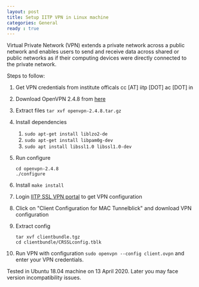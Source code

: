```yaml
---
layout: post
title: Setup IITP VPN in Linux machine
categories: General
ready : true
---
```


Virtual Private Network (VPN) extends a private network across a public 
network and enables users to send and receive data across shared or public 
networks as if their computing devices were directly connected to the private 
network.

Steps to follow:

1. Get VPN credentials from institute officals cc [AT] iitp [DOT] ac [DOT] in

2. Download OpenVPN 2.4.8 from [here](https://www.techspot.com/downloads/downloadnow/5182/?evp=851afc05ae3a528d9f392a9da40bc911&file=5)

3. Extract files  ```tar xvf openvpn-2.4.8.tar.gz ```

4. Install dependencies

    1. ```sudo apt-get install liblzo2-de```
    2. ```sudo apt-get install libpam0g-dev```
    3. ```sudo apt install libssl1.0 libssl1.0-dev```

5. Run configure 
    ```
    cd openvpn-2.4.8
    ./configure
    ```

6. Install 
```make install```

7. Login [IITP SSL VPN portal](https://14.139.194.12:8443/corporate/sslvpnuserportal/login.jsp) to get VPN configuration

8. Click on  "Client Configuration for MAC Tunnelblick" and download VPN configuration

9. Extract config 
    ```
    tar xvf clientbundle.tgz
    cd clientbundle/CRSSLconfig.tblk
    ```

10. Run VPN with configuration ```sudo openvpn --config client.ovpn``` and enter your VPN credentials.


Tested in Ubuntu 18.04 machine on 13 April 2020. Later you may face version incompatibility issues. 